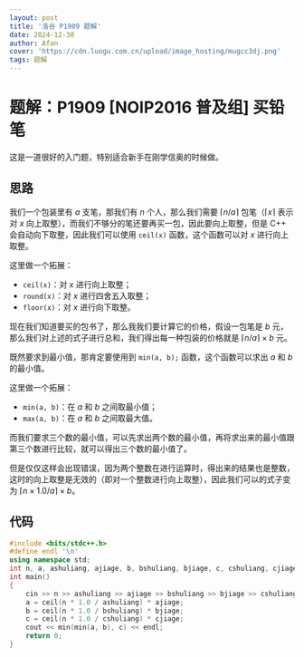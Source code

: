 ```yaml
---
layout: post
title: '洛谷 P1909 题解'
date: 2024-12-30
author: Afan
cover: 'https://cdn.luogu.com.cn/upload/image_hosting/mugcc3dj.png'
tags: 题解
---
```


# 题解：P1909 [NOIP2016 普及组] 买铅笔

这是一道很好的入门题，特别适合新手在刚学信奥的时候做。

## 思路

我们一个包装里有 $a$ 支笔，那我们有 $n$ 个人，那么我们需要 $\lceil n / a \rceil$ 包笔（$\lceil x \rceil$ 表示对 $x$ 向上取整），而我们不够分的笔还要再买一包，因此要向上取整，但是 C++ 会自动向下取整，因此我们可以使用 `ceil(x)` 函数，这个函数可以对 $x$ 进行向上取整。

这里做一个拓展：
- `ceil(x)`：对 $x$ 进行向上取整；
- `round(x)`：对 $x$ 进行四舍五入取整；
- `floor(x)`：对 $x$ 进行向下取整。

现在我们知道要买的包书了，那么我我们要计算它的价格，假设一包笔是 $b$ 元，那么我们对上述的式子进行总和，我们得出每一种包装的价格就是 $\lceil n / a \rceil \times b$ 元。

既然要求到最小值，那肯定要使用到 `min(a, b);` 函数，这个函数可以求出 $a$ 和 $b$ 的最小值。

这里做一个拓展：
- `min(a, b)`：在 $a$ 和 $b$ 之间取最小值；
- `max(a, b)`：在 $a$ 和 $b$ 之间取最大值。

而我们要求三个数的最小值，可以先求出两个数的最小值，再将求出来的最小值跟第三个数进行比较，就可以得出三个数的最小值了。

但是仅仅这样会出现错误，因为两个整数在进行运算时，得出来的结果也是整数，这时的向上取整是无效的（即对一个整数进行向上取整），因此我们可以的式子变为 $\lceil n \times 1.0 / a \rceil \times b$。

## 代码

```cpp
#include <bits/stdc++.h>
#define endl '\n'
using namespace std;
int n, a, ashuliang, ajiage, b, bshuliang, bjiage, c, cshuliang, cjiage;
int main()
{
    cin >> n >> ashuliang >> ajiage >> bshuliang >> bjiage >> cshuliang >> cjiage;
    a = ceil(n * 1.0 / ashuliang) * ajiage;
    b = ceil(n * 1.0 / bshuliang) * bjiage;
    c = ceil(n * 1.0 / cshuliang) * cjiage;
    cout << min(min(a, b), c) << endl;
    return 0;
}
```
